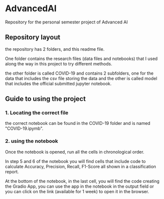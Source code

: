 # AdvancedAI

Repository for the personal semester project of Advanced AI

## Repository layout

the repository has 2 folders, and this readme file.

One folder contains the research files (data files and notebooks) that I used along the way in this project to try different methods.

the other folder is called COVID-19 and contains 2 subfolders, one for the data that includes the csv file storing the data and the other is called model that includes the official submitted jupyter notebook.

## Guide to using the project

### 1. Locating the correct file

the correct notebook can be found in the COVID-19 folder and is named "COVID-19.ipymb".

### 2. using the notebook

Once the notebook is opened, run all the cells in chronological order. 

In step 5 and 6 of the notebook you will find cells that include code to calculate Accuracy, Precision, Recall, F1-Score all shown in a classification report.

At the bottom of the notebook, in the last cell, you will find the code creating the Gradio App, you can use the app in the notebook in the output field or you can click on the link (available for 1 week) to open it in the browser.


